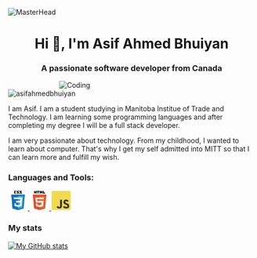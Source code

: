 ![MasterHead](https://hbr.org/resources/images/article_assets/2021/06/Jun21_26_1221368566_1159233041_1219183183.gif)
<h1 align="center">Hi 👋, I'm Asif Ahmed Bhuiyan</h1>
<h3 align="center">A passionate software developer from Canada</h3>
<img align="right" alt="Coding" width="400" src=https://cdn.dribbble.com/users/1162077/screenshots/3848914/programmer.gif>
<p></p>
<p align="left"> <img src="https://komarev.com/ghpvc/?username=asifahmedbhuiyan&label=Profile%20views&color=0e75b6&style=flat" alt="asifahmedbhuiyan" /> </p>

<p>I am Asif. I am a student studying in Manitoba Institue of Trade and Technology. I am learning some programming languages and after completing my degree I will be a full stack developer.</p>
<p>I am very passionate about technology. From my childhood, I wanted to learn about computer. That's why I get my self admitted into MITT so that I can learn more and fulfill my wish.</p>
<p align="left">
</p>

<h3 align="left">Languages and Tools:</h3>
<p align="left"> <a href="https://www.w3schools.com/css/" target="_blank" rel="noreferrer"> <img src="https://raw.githubusercontent.com/devicons/devicon/master/icons/css3/css3-original-wordmark.svg" alt="css3" width="40" height="40"/> </a> <a href="https://www.w3.org/html/" target="_blank" rel="noreferrer"> <img src="https://raw.githubusercontent.com/devicons/devicon/master/icons/html5/html5-original-wordmark.svg" alt="html5" width="40" height="40"/> </a> <a href="https://developer.mozilla.org/en-US/docs/Web/JavaScript" target="_blank" rel="noreferrer"> <img src="https://raw.githubusercontent.com/devicons/devicon/master/icons/javascript/javascript-original.svg" alt="javascript" width="40" height="40"/> </a> </p>

<h3 align="left">My stats</h3>

<a href="https://github.com/AsifAhmedBhuiyan">
  <img height="205px" align="center" src="https://github-readme-stats.vercel.app/api?username=AsifAhmedBhuiyan&theme=vue&show_icons=true" alt="My GitHub stats" />
</a>
